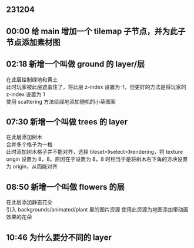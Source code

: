 ## 231204

## 00:00 给 main 增加一个 tilemap 子节点，并为此子节点添加素材图

## 02:18 新增一个叫做 ground 的 layer/层

在此层绘制绿地和黄土  
此时玩家被此层遮盖住了，将此层 z-index 设置为-1，但更好的方法是将玩家的 z-index 设置为 1  
使用 scattering 方法给绿地添加随机的小草图案

## 07:30 新增一个叫做 trees 的 layer

在此层添加树木  
合并多个格子为一格  
此时添加树木格子并不能对齐，选择 tileset=》select=》rendering，将 texture origin 设置为 8，8。原因在于设置为 8，8 时相当于是将树木右下角的方块设置为 origin，从而能对齐

## 08:50 新增一个叫做 flowers 的层

在此层添加静态花朵  
引入 backgrounds/animated/plant 里的图片资源
使用此资源为地图添加带动画效果的花朵

## 10:46 为什么要分不同的 layer
